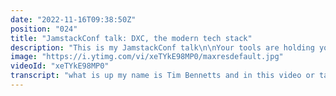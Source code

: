 ```yaml
---
date: "2022-11-16T09:38:50Z"
position: "024"
title: "JamstackConf talk: DXC, the modern tech stack"
description: "This is my JamstackConf talk\n\nYour tools are holding you back. DXC is the solution that gives developers and business teams access to the tools they need to do their best work and deliver faster than ever. Let's kill the glue code monster!\n\nLearn more: https://uniform.dev/what-is-dxc\n\nFollow me here:\nWebsite: https://timbenniks.dev\nTwitter: https://twitter.com/timbenniks\nGithub: https://github.com/timbenniks"
image: "https://i.ytimg.com/vi/xeTYkE98MP0/maxresdefault.jpg"
videoId: "xeTYkE98MP0"
transcript: "what is up my name is Tim Bennetts and in this video or talk the biggest I spoke about this at a conference um we're going to talk about the modern technical stack and how you can build it in a way that both developers and content editors are very happy with that Tech stack and to make sure you don't have ever have to like re-platform again you just add things and remove things and everything feels like kind of in Harmony and developers can actually do what they want to do which is build great apps rather than deal with this architecture that doesn't scale and then helping content editors because they cannot do what they want and let's just talk about it right so let's first have a look at what that modern tech stack that we're dealing with right now actually looks like but then also why I think our current approach doesn't really scale so basically you are the composer of your stack right you generally as the architect or the developer you tend to choose and what you do nowadays is you just look around you and say hey that's a great CMS that's a great e-commerce that's a great digital Asset Management that's a great analytics let's put them together right so you choose multiple vendors put them together and then actually doing that combining them doesn't automatically mean that you're going to get a great result you have just mashed them together somehow and so at scale when you get a bit more of a successful project that's bigger you're going to see a lot of issues and so let's just have a look at how generally people choose to make one of these Stacks architectures so we tend to start with our CMS and so I decided to just use storyblock one of my favorites right and then you choose a front end next one of my favorites again of course this can be anything it's just to illustrate the example so basically you have to connect this up then maybe when you scale you want to have your images served from one place that serves them really really well or have digital Asset Management where your media has its source well if you add that it needs to kind of connect to the front end and to your CMS because some items might be in your CMS that need to be then linked to your digital Asset Management right and then when you scale you probably need some search you're going to need something like algolia to index all your information to do really high professed search results or filtering things like that that of course needs to be connected to all the things and like I said this is e-commerce right so let's use Shopify or whatever bitcomers anything works of course that needs to be connected to all the things as well because maybe in your CMS you want to get some products and then show them on a page um maybe you want to have all your images from the product go into your digital edges management maybe you want to index all the products in your search engine so searching is much faster and easier the same everywhere right and you need Analytics and then we haven't even spoken about hosting which is for example netlify in this case and that needs to be connected with a whole bunch of things it can be a connection to your git repository so when you change something a build occurs but maybe you want to do something with web hooks as well right and then so all the changes you might do go to netmify and then you can see here I added HubSpot because when you grow you need to know more information about your users and maybe you want to send them email campaigns or have sign up forms or newsletters and things like that so let's connect everything there as well and you can see how many connections are happening right now right you need your analytics to go into HubSpot to figure out hey what's the segment of people that use my website so I can do something with that right and now you are so successful let's Branch into another continent but there we tend to use different CMS systems well let's just add a CMS why not right maybe we have a global instance and a local instance but that and also needs to be connected to all the things to be able to work multi-tenant is pretty complicated so you can see the web we have just created and all of this these connections are kind of connected with something I like to call glue code you kind of glue them all together like having Lego pieces you put them on but you put like really hot glue in between them so it kind of just sticks um I dare you to switch one of these things out and still be operational and do it fast that's gonna be very challenging right and so essentially developers are going to be like this you're gonna just be vacuuming a fire and this is an actual Dyson commercial from the 90s which is kind of fun anyways you kind of wanted to create this because every Green Field project that you do will kind of look like this because that's what you want but then over time it becomes this and of course you didn't want that but there are multiple forces at play from product owners to ctOS to CEOs to agencies everybody wants something from you and it becomes this over time because you haven't actually set up a way to orchestrate or organize how these things connect together if actually hard coupled these things into one another and so I like to call this exponential integration so the more components you add to the system the less effective you are at integrating them and these are basically just fancy words for a complete dumpster fire that you throw in the bin and then in two years you'll rebuild but wasn't the composable idea that that never would happen so we have this whole modern thing and there's actually something wrong here there's it's really hard to do this and not everybody is like Netflix or Facebook or like have these huge teams that are organized to Madness we need to normalize this for everybody so basically we talked about all the tech stuff all the stuff that's hard to integrate how to deal with that but we actually forgot very important part which is your content editors because when this lovely Greenfield project is now live right and you have content editors like let's do this let's make some new campaigns that do some personalization let's just make this thing worth it we're going to do storytelling so we can sell more right but then after a month or two they're like what the heck is this all these systems I have to understand and it's so abstract because how I now when I have to integrate something when I make a page let's say I'm gonna grab stuff from all these different sources but I don't understand what these sources do then I have to learn how they work and have to go into them and add it there and then you have different teams not understanding all this it's super abstract and how does it work with the preview if I wanted to do personalization across these sources how do I do that how do I actually make a deploy work how do I make rules and regulations of access rules of who can publish what in all these systems it's Madness and then after six months they're just going to be burned and like this and they'll be just let me just do what I can throw the towel in the ring and we'll just wait for a rebuild into three years right this is not a place you want to be at and you know what a lot of projects I worked on have this I'm inclined to say that all of them have this that's not what we want right so now what this is one of my favorite slides because this is actually in Finding Nemo where they finally Escape from their aquarium but they're all in individual baggies um okay so now what well there is a solution to this and it's very new and it's called digital experience composition so you're composing your digital experience in a way that helps you to organize your stuff right for both developers but also marketeers and data analysts and content editors the whole group because the whole group together makes it a success and so we have yet another fancy acronym DXE remember that one so basically we are when you use the XC you're on the left side and if you haven't used it yet or haven't started implementing you're kind of on the right side and you know what the guy is cool he'll deal with it but what happens when he's on holiday or when he quits his job that's problematic right you kind of want the left one so um let's talk about how the composition of a page actually works so let's go to the drawing board this is your page let's add a hero component so this hero component um probably comes from some CMS entry somewhere and the image comes from your digital Asset Management well then let's say we make another little component that is actually based on a search result from a goalie I recommend based on whatever the user has been doing on your website and then let's add another one that is actually with the image again from your cloudinary damp but that is actually product copy so you can see how many different items are actually on this page that are connected somehow and their data lives in certain places and it should live there because that data is clean you can use that next year that data is solid right but how is that page Built Well normally you would do that in your CMS somehow to compose that page and on your front end you just query all the things and hope it all works out but it's not super flexible there are some solutions out there like you know prismac storyblock they kind of all have this approach but it's quite Fender locked in you have to do it that way and so with DXE you get this there's going to be a layer in between these things the Integrations go into the DXE and then the front-end queries the DXE to be able to get the data and this looks like simple data aggregation right but it's more because a DXE is a bigger approach to this problem so what you get is universal preview if you just use the dxc's SDK the preview will be across all these sources and web hooks will be flying around so if you change something in a source your preview will happen directly and you can preview in your preview environment that you built or just your life site whatever you get complete freedom to choose the technical stack that you want like I chose Knox because I like it but I don't have to or you can do anything um then because you have all the sources in one place it's much easier to do personalization you can actually do a specific hero component with a specific image and a specific search result based on something a user does without actually having to do anything with the sources or in your code specifically the DXE takes care of that and then because DXE is bigger than just data aggregation and API layers it offers you a no code editor that helps you to in-depth preview actually edit your page so more about how all that works later um one thing that's very important here to discuss is the fact that this is a paradigm change of how we create pages right there's a different separation of concerns of your data and what I like to call um how to do that is you have your domain data versus Your Design data and so domain data lives in a place that is the basically the heart of where that has to live let's say you have an events website so in your CMS what you do is you model your events that's it right so you have things like the venue for the event the artist the date the location the amount of visitors the tickets whatever all that is data modeled in your CMS and that's where that sits because that's historical data that will always work next year when you make an iPhone app or when you make whatever maybe there's like a sign that's digital in your Venue you need that data to show it right and so what we see all the time right now because there's literally no solution out there is that we mix that domain data with your design data and design data is the stuff that is in context to your device on this device I'm showing something a certain way in that context and that's my design data for example there's an event next week we love it it's a huge event so that's going to be featured on the homepage right so you're going to get a big component with a hero with that event with like behind the scenes and a whole bunch of very interesting information about that event and the rest of the event is just a little list below now how would you do that in a traditional system well you would likely go to your CMS build a pitch and then add some data to your events system where it says with a checkbox It's featured now and it has big letters or something like that right the fact that you do that is polluting your domain data because what happens if that event shows up in a search result next week it had the featured checkbox it makes no sense for your search result right and next year when you build another app when you have piled up all this extra content in your data models it's just a mess you have to clean it up you don't know why this connections are there you don't know why these checkbox or drop downs are there and so it makes very little sense so think of it like this imagine you have four credit card providers that you use and one of them you kind of prefer you're not going to get and call the credit card companies that serve you that data to say can you add a checkbox there because this one is more important than the other these credit card companies couldn't care less it wouldn't do it there so why would you do it on your page composition so what we are doing here with a DXE is that your page design your composition of how something looks it doesn't have to be a page it can be a chunk of something on a sign somewhere or in a bus stop or on a refrigerator that composition is done in the DXE and the dxc has components defined somehow and normally it's like a Json setup and then you add resources to that from headless systems that the content editor can just just pick and choose this is a search result like that this is that hero that comes from that CMS that's that image and so you're designing your pages in context of where they live without touching anything around it because all that stuff around it it's domain data which you will use for all your Omni Channel options right and we love to use this word Omni Channel but have you ever really seen it it really hard to do and companies like Netflix have done it really really well I have it on my laptop or my phone on anywhere like a Roku TV whatever you need to do the same thing and keep your data clean to be able to do that and so that's where DXE comes in right so it's not just a data aggregation API that's easy a query one thing I get all my data it's actually a much bigger system right so let's have a look at some of the benefits for the developers out there like let's explore a little so let's talk about the front then so because the data sits in the dxc OR at least it's connected there your front-end component Your Design system whatever you have in storybook anything you build is completely agnostic from that data right so you are just building one channel with amazing components with the props that they need the dxc or another team of developers will actually map the data to your components so you you just build the best thing and that's what your content editors will work with in the DXE and the data is mapped correctly through the dxes SDK so when you're more full stack you're actually in charge of getting that data in right for the front end um if you have a DXE whatever framework you choose the way you query the things that you need the them the CMS whatever is always the same way because the DXE has Loosely coupled to that system and it allows you just enough freedom to say now I want to query it that way or that way but it can help you you can even cache it for you you can kind of choose it's quite agnostic but it's always done the same way which is very nice but then also you um get the tools to map the data that you get from these different systems and map it to the props that your front-end components need so these front-end components again know nothing so you can make a little middleware where that all works you can do it exactly like you need and for every front-end application that you build from your phone app to whatever you can do that again and then it gives you all this Freedom right and so because there it's quite agnostic on what deck you use and how to use it you can host it anywhere you can go from a jamstack SSG site to an SSR site where all the data comes from the CDN Edge um you can host it yourself on any box in Heroku probably not Heroku anymore but you know what I mean you can kind of choose and so um as developers with this in place you get to work on the stuff that you want to work on rather than having to constantly ask content editors how to deal with stuff like I've had it many times new website released I'm working on version 1.1 next Sprint content editor calls me I need a campaign tomorrow can you add these things on a page I'm like no I'm too busy and then everybody's upset and then I will have to change the scope of my Sprint to help out otherwise why build a whole website that people cannot use or not understand and they always can use it but it's about the happiness of everyone to get a better project right so in the end if you have a less back and forth with these content editors and they are just empowered to do the stuff they need you get to focus on the fun stuff right so let's talk about the gem stack because I think the gem stack in whatever form that exists right now really works extremely well with all this so basically why would you use the jam stack with this whole approach so everything we deal with is API first now there is no kind of central organ anywhere right the magic happens distributed it's all on the CDN it's decentralized it's close to the user where stuff happens there's again there's no more origin of anything and the lovely thing is that the jam stack even if it's like you know statically rendered or if it goes through some sort of edge Handler or a surface function is by definition also decentralized things work on the CDN you can scale it up on the CD and you just put the files on more places you just fire up more surface functions and these two go hand in hand so well that I think the jam stack even though it's changing a little bit it's getting more SSR as we speak it still works extremely well so we talked a lot about the why but we didn't really talk about how this should actually all connect and so how it connects is using uniform and yes I know I work at uniform and this is the guy talking about the conference saying I work here use this um this is literally because there is no other platform to do this yet so basically what you get is you have that page that we just constructed right then you have this DXE called uniform and so in that DXE you make a few components and these components are not code for anything they're just a Json representations of the props your components might have and they are attached to resources and these resources go into the component and you get to choose kind of which fields that you want to grab from these API calls and then populate your props right you can do that with a whole bunch of components you can make a lot you can Nest them you can do things whatever you want you can see there are different sources here there's a CMS to grab one thing you might grab an image but you can also see this is algolia here connected you can actually configure a search query with multiple results that come back attached to this component you can kind of loot them and so all of this goes to the CDN Edge and I just chose netlify here but you can choose any and then from that it just renders your front end and what is very interesting if you for example use nux 3 with its new nitro engine or next 13 with its new approach to you know server components you can actually run the whole app in a serverless function and it deals with however it wants to render stuff it can actually cache pre-render whatever SSR all your stuff and then if you wanted to do the personalization you can use the edge functions that uniform helps you with so what you could do is you can actually render an SSG page completely static hyper fast right there's no queries there it's just a pitch but every page request goes through an edge function on the CDN and in uniform you can actually say this component has four variations based on some personalization and then this Edge function knows that and based on the information a user gives based on their location or cookies or session stuff whatever that X function knows about the variations that can it can show and just streams it in which means you're using Edge functions to kind of change the output result of your static HTML page which means highly Dynamic pages in 50 milliseconds which is ridiculous that's a whole new way of using Edge functions and it's very interesting and the DXE helps you because in the no code editor off in this case uniform you can select all your personalization you just hit publish and then the SDK that you use to run uniform knows about all these things right so it renders anywhere you want you could also say that whole next or next thing can just go into an edge function and render completely dynamically it doesn't care it just works and so this would be a little interface demo where how it works as a Content editor so let's have a little look so basically here I'm selecting a rich text that actually comes from prismic one of my other favorite cms's and the content editor only knows it's prismic because it has a little logo and so now let's add another thing which is basically just let's make a list of things that come from contentful but I'm typing the title here that's the design data because that latest turbo tutorials line it doesn't have to be in the CMS and you can see here I'm actually querying the latest items from my CMS and directly have it in there and so you can do this with multiple things and you can then also now say let's personalize based on something and it's very easy as a Content Editor to use this stuff and so we now went from the stuff on the left the big bundle of glue coating complicated it's almost like a monster right and we went to something like this where all your sources and all your Tech go into this kind of orchestration middleware that the DXE offers which then goes into the no code interface which has all these components set up it all connects and then it goes to anything that's the output and um you can see how much more organized this is and how easy it is to remove a CMS and add another one or change the search or whatever it's basically just all taken care of in these layers and so you can actually start small if you have the thing on the left you can go and slowly integrate that into the right and that's kind of a safe path to move forward we've had many customers do that works perfectly so um that's it I want to thank you for watching and um see you soon cheers"
---
```


